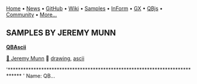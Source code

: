 [Home](https://qb64.com) • [News](../news.md) • [GitHub](https://github.com/QB64Official/qb64) • [Wiki](wiki.md) • [Samples](../samples.md) • [InForm](../inform.md) • [GX](../gx.md) • [QBjs](../qbjs.md) • [Community](../community.md) • [More...](../more.md)

## SAMPLES BY JEREMY MUNN

**[QBAscii](qbascii/index.md)**

[🐝 Jeremy Munn](jeremy-munn.md) 🔗 [drawing](drawing.md), [ascii](ascii.md)

'***************************************************************************** ' Name:         QB...
